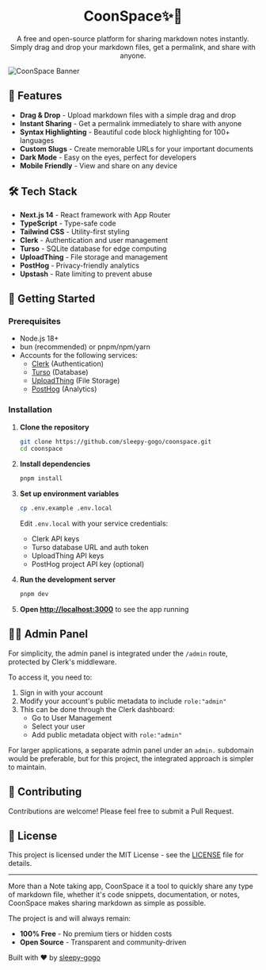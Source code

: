 <h1 align="center">CoonSpace✨📝</h1>

<p align="center">A free and open-source platform for sharing markdown notes instantly. Simply drag and drop your markdown files, get a permalink, and share with anyone.</p>

![CoonSpace Banner](https://i.postimg.cc/pr3DzjLw/109shots-so.png)


## 🚀 Features

- **Drag & Drop** - Upload markdown files with a simple drag and drop
- **Instant Sharing** - Get a permalink immediately to share with anyone
- **Syntax Highlighting** - Beautiful code block highlighting for 100+ languages
- **Custom Slugs** - Create memorable URLs for your important documents
- **Dark Mode** - Easy on the eyes, perfect for developers
- **Mobile Friendly** - View and share on any device

## 🛠️ Tech Stack

- **Next.js 14** - React framework with App Router
- **TypeScript** - Type-safe code
- **Tailwind CSS** - Utility-first styling
- **Clerk** - Authentication and user management
- **Turso** - SQLite database for edge computing
- **UploadThing** - File storage and management
- **PostHog** - Privacy-friendly analytics
- **Upstash** - Rate limiting to prevent abuse

## 🏁 Getting Started

### Prerequisites

- Node.js 18+
- bun (recommended) or pnpm/npm/yarn
- Accounts for the following services:
  - [Clerk](https://clerk.dev) (Authentication)
  - [Turso](https://turso.tech) (Database)
  - [UploadThing](https://uploadthing.com) (File Storage)
  - [PostHog](https://posthog.com) (Analytics)

### Installation

1. **Clone the repository**
   ```bash
   git clone https://github.com/sleepy-gogo/coonspace.git
   cd coonspace
   ```

2. **Install dependencies**
   ```bash
   pnpm install
   ```

3. **Set up environment variables**
   ```bash
   cp .env.example .env.local
   ```
   
   Edit `.env.local` with your service credentials:
   - Clerk API keys
   - Turso database URL and auth token
   - UploadThing API keys
   - PostHog project API key (optional)

4. **Run the development server**
   ```bash
   pnpm dev
   ```

5. **Open [http://localhost:3000](http://localhost:3000)** to see the app running

## 👨‍💻 Admin Panel

For simplicity, the admin panel is integrated under the `/admin` route, protected by Clerk's middleware.

To access it, you need to:

1. Sign in with your account
2. Modify your account's public metadata to include `role:"admin"`
3. This can be done through the Clerk dashboard:
   - Go to User Management
   - Select your user
   - Add public metadata object with `role:"admin"`

For larger applications, a separate admin panel under an `admin.` subdomain would be preferable, but for this project, the integrated approach is simpler to maintain.

## 🤝 Contributing

Contributions are welcome! Please feel free to submit a Pull Request.

## 📄 License

This project is licensed under the MIT License - see the [LICENSE](LICENSE) file for details.

---

More than a Note taking app, CoonSpace it a tool to quickly share any type of markdown file, whether it's code snippets, documentation, or notes, CoonSpace makes sharing markdown as simple as possible.

The project is and will always remain:
- **100% Free** - No premium tiers or hidden costs
- **Open Source** - Transparent and community-driven

Built with ❤️ by [sleepy-gogo](https://github.com/sleepy-gogo)
